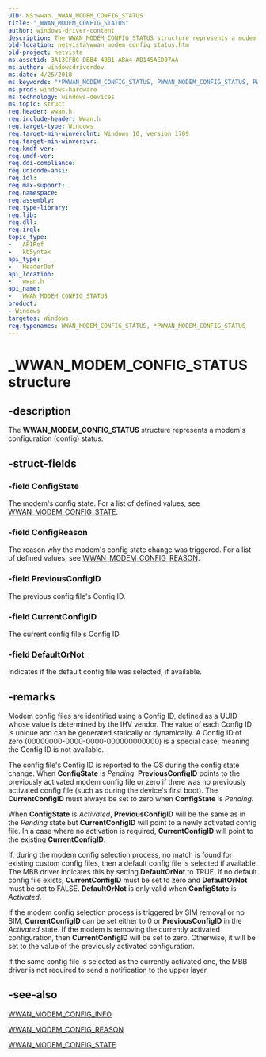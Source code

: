 ```yaml
---
UID: NS:wwan._WWAN_MODEM_CONFIG_STATUS
title: "_WWAN_MODEM_CONFIG_STATUS"
author: windows-driver-content
description: The WWAN_MODEM_CONFIG_STATUS structure represents a modem's configuration (config) status.
old-location: netvista\wwan_modem_config_status.htm
old-project: netvista
ms.assetid: 3A13CFBC-DBB4-4BB1-ABA4-AB145AED07AA
ms.author: windowsdriverdev
ms.date: 4/25/2018
ms.keywords: "*PWWAN_MODEM_CONFIG_STATUS, PWWAN_MODEM_CONFIG_STATUS, PWWAN_MODEM_CONFIG_STATUS structure pointer [Network Drivers Starting with Windows Vista], WWAN_MODEM_CONFIG_STATUS, WWAN_MODEM_CONFIG_STATUS structure [Network Drivers Starting with Windows Vista], _WWAN_MODEM_CONFIG_STATUS, netvista.wwan_modem_config_status, wwan/PWWAN_MODEM_CONFIG_STATUS, wwan/WWAN_MODEM_CONFIG_STATUS"
ms.prod: windows-hardware
ms.technology: windows-devices
ms.topic: struct
req.header: wwan.h
req.include-header: Wwan.h
req.target-type: Windows
req.target-min-winverclnt: Windows 10, version 1709
req.target-min-winversvr: 
req.kmdf-ver: 
req.umdf-ver: 
req.ddi-compliance: 
req.unicode-ansi: 
req.idl: 
req.max-support: 
req.namespace: 
req.assembly: 
req.type-library: 
req.lib: 
req.dll: 
req.irql: 
topic_type:
-	APIRef
-	kbSyntax
api_type:
-	HeaderDef
api_location:
-	wwan.h
api_name:
-	WWAN_MODEM_CONFIG_STATUS
product:
- Windows
targetos: Windows
req.typenames: WWAN_MODEM_CONFIG_STATUS, *PWWAN_MODEM_CONFIG_STATUS
---
```


# _WWAN_MODEM_CONFIG_STATUS structure


## -description


The <b>WWAN_MODEM_CONFIG_STATUS</b> structure represents a modem's configuration (config) status.


## -struct-fields




### -field ConfigState

The modem's config state. For a list of defined values, see <a href="https://msdn.microsoft.com/A22EA7A7-2C28-4117-A2B8-A7D3D4C9F11B">WWAN_MODEM_CONFIG_STATE</a>.


### -field ConfigReason

The reason why the modem's config state change was triggered. For a list of defined values, see <a href="https://msdn.microsoft.com/2CF2C69B-A5DF-4A78-BC15-EB80FAC51831">WWAN_MODEM_CONFIG_REASON</a>.


### -field PreviousConfigID

The previous config file's Config ID.


### -field CurrentConfigID

The current config file's Config ID.


### -field DefaultOrNot

Indicates if the default config file was selected, if available. 


## -remarks



Modem config files are identified using a Config ID, defined as a UUID whose value is determined by the IHV vendor. The value of each Config ID is unique and can be generated statically or dynamically. A Config ID of zero (00000000-0000-0000-000000000000) is a special case, meaning the Config ID is not available.

The config file's Config ID is reported to the OS during the config state change. When <b>ConfigState</b> is <i>Pending</i>, <b>PreviousConfigID</b> points to the previously activated modem config file or zero if there was no previously activated config file (such as during the device's first boot). The <b>CurrentConfigID</b> must always be set to zero when <b>ConfigState</b> is <i>Pending</i>.

When <b>ConfigState</b> is <i>Activated</i>, <b>PreviousConfigID</b> will be the same as in the <i>Pending</i> state but <b>CurrentConfigID</b> will point to a newly activated config file. In a case where no activation is required, <b>CurrentConfigID</b> will point to the existing <b>CurrentConfigID</b>.

If, during the modem config selection process, no match is found for existing custom config files, then a default config file is selected if available. The MBB driver indicates this by setting <b>DefaultOrNot</b> to TRUE. If no default config file exists, <b>CurrentConfigID</b> must be set to zero and <b>DefaultOrNot</b> must be set to FALSE. <b>DefaultOrNot</b> is only valid when <b>ConfigState</b> is <i>Activated</i>.

If the modem config selection process is triggered by SIM removal or no SIM, <b>CurrentConfigID</b> can be set either to 0 or <b>PreviousConfigID</b> in the <i>Activated</i> state. If the modem is removing the currently activated configuration, then <b>CurrentConfigID</b> will be set to zero. Otherwise, it will be set to the value of the previously activated configuration.

If the same config file is selected as the currently activated one, the MBB driver is not required to send a notification to the upper layer.




## -see-also




<a href="https://msdn.microsoft.com/14FBFA51-F4A5-417A-8905-241CEA543774">WWAN_MODEM_CONFIG_INFO</a>



<a href="https://msdn.microsoft.com/2CF2C69B-A5DF-4A78-BC15-EB80FAC51831">WWAN_MODEM_CONFIG_REASON</a>



<a href="https://msdn.microsoft.com/A22EA7A7-2C28-4117-A2B8-A7D3D4C9F11B">WWAN_MODEM_CONFIG_STATE</a>
 

 

